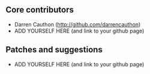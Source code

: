 ## Core contributors

* Darren Cauthon (http://github.com/darrencauthon)
* ADD YOURSELF HERE (and link to your github page)

## Patches and suggestions

* ADD YOURSELF HERE (and link to your github page)
